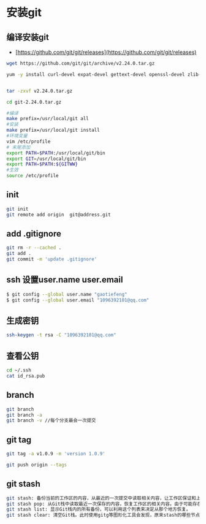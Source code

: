 # 安装git

## 编译安装git
- [https://github.com/git/git/releases](https://github.com/git/git/releases)


```bash
wget https://github.com/git/git/archive/v2.24.0.tar.gz

yum -y install curl-devel expat-devel gettext-devel openssl-devel zlib-devel gcc perl-ExtUtils-MakeMaker


tar -zxvf v2.24.0.tar.gz

cd git-2.24.0.tar.gz

#编译
make prefix=/usr/local/git all
#安装
make prefix=/usr/local/git install
#环境变量
vim /etc/profile
# 末尾添加
export PATH=$PATH:/usr/local/git/bin
export GIT=/usr/local/git/bin
export PATH=$PATH:${GITWW}
#生效
source /etc/profile
```


## init
```bash
git init 
git remote add origin  git@address.git
```
## add .gitignore
```bash
git rm -r --cached .
git add .
git commit -m 'update .gitignore'
```

## ssh 设置user.name user.email
```bash
$ git config --global user.name "gaotiefeng"
$ git config --global user.email "1096392101@qq.com"
```

## 生成密钥
```bash
ssh-keygen -t rsa -C "1096392101@qq.com"
```

## 查看公钥
```bash
cd ~/.ssh
cat id_rsa.pub 
```
## branch
```bash
git branch
git branch -a
git branch -v //每个分支最会一次提交
```

## git tag
```bash
git tag -a v1.0.9 -m 'version 1.0.9' 

git push origin --tags
```

## git stash
```bash
git stash: 备份当前的工作区的内容，从最近的一次提交中读取相关内容，让工作区保证和上次提交的内容一致。同时，将当前的工作区内容保存到Git栈中。
git stash pop: 从Git栈中读取最近一次保存的内容，恢复工作区的相关内容。由于可能存在多个Stash的内容，所以用栈来管理，pop会从最近的一个stash中读取内容并恢复。
git stash list: 显示Git栈内的所有备份，可以利用这个列表来决定从那个地方恢复。
git stash clear: 清空Git栈。此时使用gitg等图形化工具会发现，原来stash的哪些节点都消失了。
```